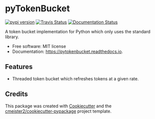 # pyTokenBucket

[![pypi version](https://img.shields.io/pypi/v/pytokenbucket.svg)](https://pypi.python.org/pypi/pytokenbucket)
[![Travis Status](https://img.shields.io/travis/cmeister2/pytokenbucket.svg)](https://travis-ci.org/cmeister2/pytokenbucket)
[![Documentation Status](https://readthedocs.org/projects/pytokenbucket/badge/?version=latest)](https://pytokenbucket.readthedocs.io/en/latest/?badge=latest)

A token bucket implementation for Python which only uses the standard
library.

  - Free software: MIT license
  - Documentation: <https://pytokenbucket.readthedocs.io>.

## Features
- Threaded token bucket which refreshes tokens at a given rate.

## Credits

This package was created with [Cookiecutter](https://github.com/audreyr/cookiecutter) and the [cmeister2/cookiecutter-pypackage](https://github.com/cmeister2/cookiecutter-pypackage) project template.
